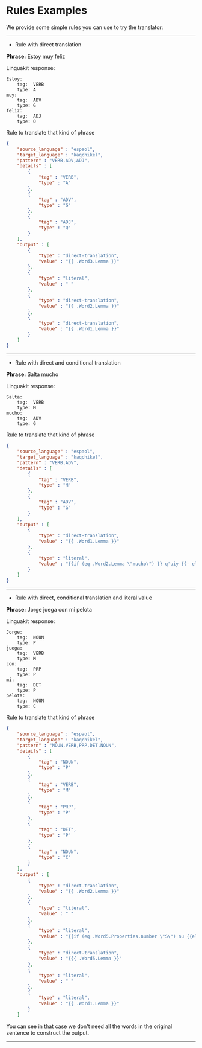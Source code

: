 # Rules Examples

We provide some simple rules you can use to try the translator:

---

*  Rule with direct translation

**Phrase:** Estoy muy feliz

Linguakit response:

```
Estoy: 
    tag:  VERB
    type: A
muy: 
    tag:  ADV
    type: G
feliz: 
    tag:  ADJ
    type: Q
```

Rule to translate that kind of phrase
```json
{
    "source_language" : "espaol",
    "target_language" : "kaqchikel",
    "pattern" : "VERB,ADV,ADJ",
    "details" : [ 
        {
            "tag" : "VERB",
            "type" : "A"
        }, 
        {
            "tag" : "ADV",
            "type" : "G"
        }, 
        {
            "tag" : "ADJ",
            "type" : "Q"
        }
    ],
    "output" : [ 
        {
            "type" : "direct-translation",
            "value" : "{{ .Word3.Lemma }}"
        }, 
        {
            "type" : "literal",
            "value" : " "
        }, 
        {
            "type" : "direct-translation",
            "value" : "{{ .Word2.Lemma }}"
        }, 
        {
            "type" : "direct-translation",
            "value" : "{{ .Word1.Lemma }}"
        }
    ]
}
```
---
* Rule with direct and conditional translation
  
**Phrase:** Salta mucho

Linguakit response:

```
Salta:
    tag:  VERB
    type: M
mucho: 
    tag:  ADV
    type: G
```

Rule to translate that kind of phrase
```json
{
    "source_language" : "espaol",
    "target_language" : "kaqchikel",
    "pattern" : "VERB,ADV",
    "details" : [ 
        {
            "tag" : "VERB",
            "type" : "M"
        }, 
        {
            "tag" : "ADV",
            "type" : "G"
        }
    ],
    "output" : [ 
        {
            "type" : "direct-translation",
            "value" : "{{ .Word1.Lemma }}"
        }, 
        {
            "type" : "literal",
            "value" : "{{if (eq .Word2.Lemma \"mucho\") }} q'uiy {{- else}} _ {{end}}"
        }
    ]
}
```
---
* Rule with direct, conditional translation and literal value

**Phrase:** Jorge juega con mi pelota

Linguakit response:

```
Jorge:
    tag:  NOUN
    type: P
juega: 
    tag:  VERB
    type: M
con:
    tag:  PRP
    type: P
mi:
    tag:  DET
    type: P
pelota:
    tag:  NOUN
    type: C
```

Rule to translate that kind of phrase
```json
{
    "source_language" : "espaol",
    "target_language" : "kaqchikel",
    "pattern" : "NOUN,VERB,PRP,DET,NOUN",
    "details" : [ 
        {
            "tag" : "NOUN",
            "type" : "P"
        }, 
        {
            "tag" : "VERB",
            "type" : "M"
        },
        {
            "tag" : "PRP",
            "type" : "P"
        },
        {
            "tag" : "DET",
            "type" : "P"
        },
        {
            "tag" : "NOUN",
            "type" : "C"
        }
    ],
    "output" : [ 
        {
            "type" : "direct-translation",
            "value" : "{{ .Word2.Lemma }}"
        }, 
        {
            "type" : "literal",
            "value" : " "
        },
        {
            "type" : "literal",
            "value" : "{{if (eq .Word5.Properties.number \"S\") nu {{else}}  {{end}}"
        },
        {
            "type" : "direct-translation",
            "value" : "{{{ .Word5.Lemma }}"
        },
        {
            "type" : "literal",
            "value" : " "
        },
        {
            "type" : "literal",
            "value" : "{{ .Word1.Lemma }}"
        }
    ]
```

You can see in that case we don't need all the words in the original sentence to construct the output.

---